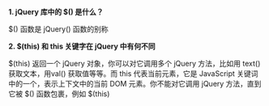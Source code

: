 **1. jQuery 库中的 $() 是什么？**

$() 函数是 jQuery() 函数的别称

**2. $(this) 和 this 关键字在 jQuery 中有何不同**

$(this) 返回一个 jQuery 对象，你可以对它调用多个 jQuery 方法，比如用 text() 获取文本，用val() 获取值等等。而 this 代表当前元素，它是 JavaScript 关键词中的一个，表示上下文中的当前 DOM 元素。你不能对它调用 jQuery 方法，直到它被 $() 函数包裹，例如 $(this)

